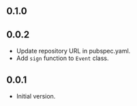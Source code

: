 ## 0.1.0

## 0.0.2

- Update repository URL in pubspec.yaml.
- Add `sign` function to `Event` class.

## 0.0.1

- Initial version.

